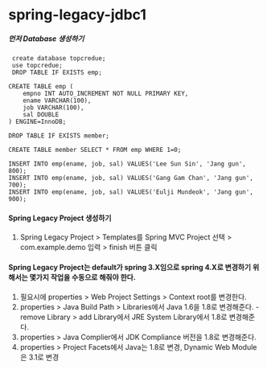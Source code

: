# spring-legacy-jdbc1

##### 먼저 Database 생성하기
```
 create database topcredue;
 use topcredue;
 DROP TABLE IF EXISTS emp;

CREATE TABLE emp (
	empno INT AUTO_INCREMENT NOT NULL PRIMARY KEY,
	ename VARCHAR(100),
	job VARCHAR(100),
	sal DOUBLE
) ENGINE=InnoDB;

DROP TABLE IF EXISTS member;

CREATE TABLE member SELECT * FROM emp WHERE 1=0;

INSERT INTO emp(ename, job, sal) VALUES('Lee Sun Sin', 'Jang gun', 800);
INSERT INTO emp(ename, job, sal) VALUES('Gang Gam Chan', 'Jang gun', 700);
INSERT INTO emp(ename, job, sal) VALUES('Eulji Mundeok', 'Jang gun', 900);
```


#### Spring Legacy Project 생성하기 
1.  Spring Legacy Project > Templates를 Spring MVC Project 선택 > com.example.demo 입력 > finish 버튼 클릭 

#### Spring Legacy Project는 default가 spring 3.X임으로 spring 4.X로 변경하기 위해서는 몇가지 작업을 수동으로 해줘야 한다. 
1. 필요시에 properties > Web Project Settings > Context root를 변경한다. 
2.  properties > Java Build Path > Libraries에서 Java 1.6을 1.8로 변경해준다. 
              - remove Library > add Library에서 JRE System Library에서 1.8로 변경해준다.
3. properties > Java Complier에서 JDK Compliance 버전을 1.8로 변경해준다. 
4. properties > Project Facets에서 Java는 1.8로 변경, Dynamic Web Module은 3.1로 변경






